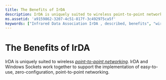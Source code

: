 ```yaml
---
title: The Benefits of IrDA
description: IrDA is uniquely suited to wireless point-to-point networking. IrDA and Windows Sockets work together to support the implementation of easy-to-use, zero-configuration, point-to-point networking.
ms.assetid: 'a9159862-3207-4c51-817f-3c492975ca5f'
keywords: ["Infrared Data Association IrDA , described, benefits", "wireless IrDA", "point-to-point IrDA", "networking IrDA", "infrared networking IrDA , benefits"]
---
```


# The Benefits of IrDA

IrDA is uniquely suited to wireless [*point-to-point networking*](p-gly.md#-irda-point-to-point-networking-gly). IrDA and Windows Sockets work together to support the implementation of easy-to-use, zero-configuration, point-to-point networking.

 

 




